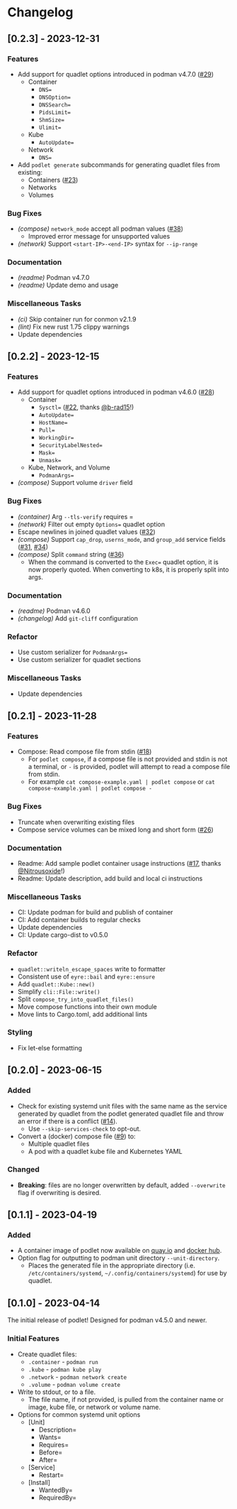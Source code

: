 # Changelog

## [0.2.3] - 2023-12-31

### Features

- Add support for quadlet options introduced in podman v4.7.0 ([#29](https://github.com/k9withabone/podlet/issues/29))
    - Container
        - `DNS=`
        - `DNSOption=`
        - `DNSSearch=`
        - `PidsLimit=`
        - `ShmSize=`
        - `Ulimit=`
    - Kube
        - `AutoUpdate=`
    - Network
        - `DNS=`
- Add `podlet generate` subcommands for generating quadlet files from existing:
    - Containers ([#23](https://github.com/k9withabone/podlet/issues/23))
    - Networks
    - Volumes

### Bug Fixes

- *(compose)* `network_mode` accept all podman values ([#38](https://github.com/k9withabone/podlet/issues/38))
    - Improved error message for unsupported values
- *(network)* Support `<start-IP>-<end-IP>` syntax for `--ip-range`

### Documentation

- *(readme)* Podman v4.7.0
- *(readme)* Update demo and usage

### Miscellaneous Tasks

- *(ci)* Skip container run for conmon v2.1.9
- *(lint)* Fix new rust 1.75 clippy warnings
- Update dependencies

## [0.2.2] - 2023-12-15

### Features

- Add support for quadlet options introduced in podman v4.6.0 ([#28](https://github.com/k9withabone/podlet/issues/28))
    - Container
        - `Sysctl=` ([#22](https://github.com/k9withabone/podlet/pull/22), thanks [@b-rad15](https://github.com/b-rad15)!)
        - `AutoUpdate=`
        - `HostName=`
        - `Pull=`
        - `WorkingDir=`
        - `SecurityLabelNested=`
        - `Mask=`
        - `Unmask=`
    - Kube, Network, and Volume
        - `PodmanArgs=`
- *(compose)* Support volume `driver` field

### Bug Fixes

- *(container)* Arg `--tls-verify` requires =
- *(network)* Filter out empty `Options=` quadlet option
- Escape newlines in joined quadlet values ([#32](https://github.com/k9withabone/podlet/issues/32))
- *(compose)* Support `cap_drop`, `userns_mode`, and `group_add` service fields ([#31](https://github.com/k9withabone/podlet/issues/31), [#34](https://github.com/k9withabone/podlet/issues/34))
- *(compose)* Split `command` string ([#36](https://github.com/k9withabone/podlet/issues/36))
    - When the command is converted to the `Exec=` quadlet option, it is now properly quoted. When converting to k8s, it is properly split into args.

### Documentation

- *(readme)* Podman v4.6.0
- *(changelog)* Add `git-cliff` configuration

### Refactor

- Use custom serializer for `PodmanArgs=`
- Use custom serializer for quadlet sections

### Miscellaneous Tasks

- Update dependencies

## [0.2.1] - 2023-11-28

### Features

- Compose: Read compose file from stdin ([#18](https://github.com/k9withabone/podlet/discussions/18))
    - For `podlet compose`, if a compose file is not provided and stdin is not a terminal, or `-` is provided, podlet will attempt to read a compose file from stdin.
    - For example `cat compose-example.yaml | podlet compose` or `cat compose-example.yaml | podlet compose -`

### Bug Fixes

- Truncate when overwriting existing files
- Compose service volumes can be mixed long and short form ([#26](https://github.com/k9withabone/podlet/issues/26))

### Documentation

- Readme: Add sample podlet container usage instructions ([#17](https://github.com/k9withabone/podlet/pull/17), thanks [@Nitrousoxide](https://github.com/Nitrousoxide)!)
- Readme: Update description, add build and local ci instructions

### Miscellaneous Tasks

- CI: Update podman for build and publish of container
- CI: Add container builds to regular checks
- Update dependencies
- CI: Update cargo-dist to v0.5.0

### Refactor

- `quadlet::writeln_escape_spaces` write to formatter
- Consistent use of `eyre::bail` and `eyre::ensure`
- Add `quadlet::Kube::new()`
- Simplify `cli::File::write()`
- Split `compose_try_into_quadlet_files()`
- Move compose functions into their own module
- Move lints to Cargo.toml, add additional lints

### Styling

- Fix let-else formatting

## [0.2.0] - 2023-06-15

### Added

- Check for existing systemd unit files with the same name as the service generated by quadlet from the podlet generated quadlet file and throw an error if there is a conflict ([#14](https://github.com/k9withabone/podlet/issues/14)).
    - Use `--skip-services-check` to opt-out.
- Convert a (docker) compose file ([#9](https://github.com/k9withabone/podlet/issues/9)) to:
    - Multiple quadlet files
    - A pod with a quadlet kube file and Kubernetes YAML

### Changed

- **Breaking**: files are no longer overwritten by default, added `--overwrite` flag if overwriting is desired.

## [0.1.1] - 2023-04-19

### Added

- A container image of podlet now available on [quay.io](https://quay.io/repository/k9withabone/podlet) and [docker hub](https://hub.docker.com/r/k9withabone/podlet).
- Option flag for outputting to podman unit directory `--unit-directory`.
    - Places the generated file in the appropriate directory (i.e. `/etc/containers/systemd`, `~/.config/containers/systemd`) for use by quadlet.

## [0.1.0] - 2023-04-14

The initial release of podlet! Designed for podman v4.5.0 and newer.

### Initial Features

- Create quadlet files:
    - `.container` - `podman run`
    - `.kube` - `podman kube play`
    - `.network` - `podman network create`
    - `.volume` - `podman volume create`
- Write to stdout, or to a file.
    - The file name, if not provided, is pulled from the container name or image, kube file, or network or volume name.
- Options for common systemd unit options
    - [Unit]
        - Description=
        - Wants=
        - Requires=
        - Before=
        - After=
    - [Service]
        - Restart=
    - [Install]
        - WantedBy=
        - RequiredBy=
